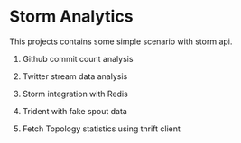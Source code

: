# Storm Analytics

This projects contains some simple scenario with storm api.

1) Github commit count analysis

2) Twitter stream data analysis

3) Storm integration with Redis

4) Trident with fake spout data

5) Fetch Topology statistics using thrift client